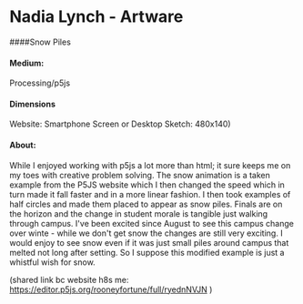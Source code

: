 # Nadia Lynch - Artware 
####Snow Piles

#### Medium:
Processing/p5js 
#### Dimensions
Website: Smartphone Screen or Desktop
Sketch: 480x140)

#### About:
While I enjoyed working with p5js a lot more than html; it sure keeps me on my toes with creative problem solving. 
The snow animation is a taken example from the P5JS website which I then changed the speed which in turn made it fall faster and in a more linear fashion. I then took examples of half circles and made them placed to appear as snow piles. Finals are on the horizon and the change in student morale is tangible just walking through campus. I've been excited since August to see this campus change over winte - while we don't get snow the changes are still very exciting. I would enjoy to see snow even if it was just small piles around campus that melted not long after setting. So I suppose this modified example is just a whistful wish for snow.

(shared link bc website h8s me: https://editor.p5js.org/rooneyfortune/full/ryednNVJN )
